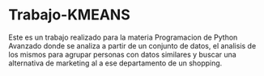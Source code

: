 # Trabajo-KMEANS
Este es un trabajo realizado para la materia Programacion de Python Avanzado donde se analiza a partir de un conjunto de datos, el analisis de los mismos para agrupar personas con datos similares y buscar una alternativa de marketing al a ese departamento de un shopping.
